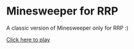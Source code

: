 # Minesweeper for RRP

A classic version of Minesweeper only for RRP :)

[Click here to play](https://minesweeper-kit.vercel.app/)
